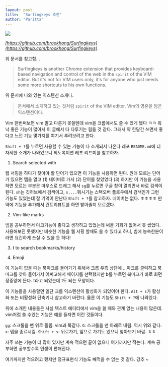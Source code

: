 ```yaml
---
layout: post
title:  "Surfingkeys 추천"
author: "Paritta"
---
```

 
<img src='https://s9.rr.itc.cn/r/wapChange/20171_9_22/a4e77a05986813956405.jpeg'>


*[https://github.com/brookhong/Surfingkeys](https://github.com/brookhong/Surfingkeys)*

위 문서를 참고함...

> Surfingkeys is another Chrome extension that provides keyboard-based navigation and control of the web in the `spirit` of the VIM editor. But it's not for VIM users only, it's for anyone who just needs some more shortcuts to his own functions.

위 문서에 나와 있는 익스텐션 소개다.

> 문서에서 소개하고 있는 것처럼 `spirit` of the VIM editor. Vim의 영혼을 담은 익스텐션이다.

Vim 한번써보면 vim 말고 다른거 못쓸텐데 vim을 크롬에서도 쓸 수 있게 됐다 ㅋㅋ
워낙 좋은 기능이 많아서 이 글에서 다 다루기는 힘들 것 같다. 그래서 약 한달간 쓰면서 좋다고 느낀 기능 몇가지를 여기서 추려보려고 한다.

`Shift + ?`를 누르면 사용할 수 있는 기능이 다 소개되서 나온다 레포 `README.md`에 더 자세한 소개가 나와있으니 되도록이면 레포 리드미를 참고하자.

1. Search selected with

웹 서핑을 하다가 찾아야 할 단어가 있으면 이 기능을 사용하면 된다. 원래 모르는 단어가 있으면 탭을 열고 (1) 네이버로 가서 (2) 단어를 찾았었다 (3) 하지만 이 기능을 사용하면 모르는 부분은 마우스로 드래그 해서 `sg`를 누르면 구글 창이 열리면서 바로 검색이 된다. `sh`는 깃허브에서 검색이고, `s....`뭐시기는 스택오버 플로우에서 검색인가 그런 기능도 있었는데 잘 기억이 안난다 `Shift + ?`를 참고하자. 네이버는 없다. ㅎㅎㅎㅎ 만약에 기능을 추가해서 컨트리뷰트를 하면 받아줄지 모르겠다.

2. Vim-like marks

빔을 공부하면서 마크기능이 좋다고 생각하고 있었는데 써볼 기회가 없어서 못 썼었다. 사용해보진 못했지만 비슷한 기능을 웹 서핑 할때도 쓸 수 있다고 하니, 빔에 능숙한분이라면 요긴하게 쓰실 수 있을 듯 하다! 

3. t to search bookmarks/history 

4. Emoji

 이 기능이 없을 때는 북마크를 들어가기 위해서 크롬 우측 상단에 ...마크를 클릭하고 북마크를 찾아 들어가서 어쩌고해서 페이지를 선택했지만 b를 누르면 북마크가 바로 화면 정중앙에 뜬다. t라고 되있는데 t도 되는 모양이다.

 이 기능들을 사용할면 일단 크롬 익스텐션이 활성화가 되있어야 한다. `Alt + s`가 활성화 또는 비활성화 단축키니 참고하기 바란다. 물론 이 기능도 `Shift + ?`에 나와있다.

 위에 소개한 내용들은 사실 텍스트 에디터에서 vim을 쓸 때와 관계 없는 내용이 많은데.
 vim처럼 쓸 수있는 기능은 예를 들자면 이런 것들이다.

`gg`: 스크롤을 맨 위로 올림. vim과 똑같다.
`G`: 스크롤을 맨 아래로 내림. 역시 위와 같다.
`x`: 탭을 종료시킴.
`Shift + s`: 뒤로가기, 앞으로 가기도 있으니 찾아보기 바람. ㅎㅎ

자주 쓰는 기능이 더 많이 있지만 계속 적으면 끝이 없으니 여기까지만 적는다. 계속 공부하면 공부할수록 인생이 편해진다.

여기까지만 적으려고 했지만 정규표현식 기능도 빼먹을 수 없는 것 같다. 강추 ~ 